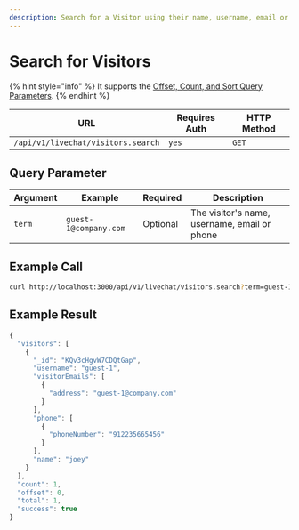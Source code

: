 ```yaml
---
description: Search for a Visitor using their name, username, email or phone.
---
```


# Search for Visitors

{% hint style="info" %}
It supports the [Offset, Count, and Sort Query Parameters](../../other-important-endpoints/offset-and-count-and-sort-info.md).
{% endhint %}

| URL                                | Requires Auth | HTTP Method |
| ---------------------------------- | ------------- | ----------- |
| `/api/v1/livechat/visitors.search` | `yes`         | `GET`       |

## Query Parameter

| Argument | Example               | Required | Description                                  |
| -------- | --------------------- | -------- | -------------------------------------------- |
| `term`   | `guest-1@company.com` | Optional | The visitor's name, username, email or phone |

## Example Call

```bash
curl http://localhost:3000/api/v1/livechat/visitors.search?term=guest-1@company.com
```

## Example Result

```javascript
{
  "visitors": [
    {
      "_id": "KQv3cHgvW7CDQtGap",
      "username": "guest-1",
      "visitorEmails": [
        {
          "address": "guest-1@company.com"
        }
      ],
      "phone": [
        {
          "phoneNumber": "912235665456"
        }
      ],
      "name": "joey"
    }
  ],
  "count": 1,
  "offset": 0,
  "total": 1,
  "success": true
}
```
